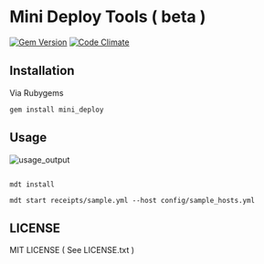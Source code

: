 Mini Deploy Tools ( beta )
=================================================

[![Gem Version](https://badge.fury.io/rb/mini_deploy.svg)](https://badge.fury.io/rb/mini_deploy)
[![Code Climate](https://codeclimate.com/github/guanting112/mini_deploy/badges/gpa.svg)](https://codeclimate.com/github/guanting112/mini_deploy)

Installation
--------

Via Rubygems

```shell
gem install mini_deploy
```

Usage
--------

![usage_output](http://i.imgur.com/s7Z5GEp.png)

```shell

mdt install

mdt start receipts/sample.yml --host config/sample_hosts.yml

```


LICENSE
--------

MIT LICENSE ( See LICENSE.txt ) 